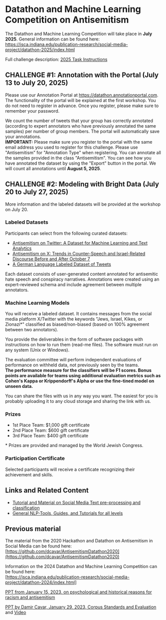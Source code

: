
# Datathon and Machine Learning Competition on Antisemitism

The Datathon and Machine Learning Competition will take place in **July 2025**. General information can be found here:  
https://isca.indiana.edu/publication-research/social-media-project/datathon-2025/index.html

Full challenge description: [2025 Task Instructions](https://github.com/AnnotationPortal/DatathonandHackathon.github.io/tree/main/Datathon_Challenge.pdf)

## CHALLENGE #1: Annotation with the Portal (July 13 to July 20, 2025)

Please use our Annotation Portal at https://datathon.annotationportal.com. The functionality of the portal will be explained at the first workshop. You do not need to register in advance. Once you register, please make sure to remember your password.

We count the number of tweets that your group has correctly annotated (according to expert annotators who have previously annotated the same samples) per number of group members. The portal will automatically save your annotations.  
**IMPORTANT:** Please make sure you register to the portal with the same email address you used to register for this challenge. Please use "Antisemitism" for "Annotation Type" when registering. You can annotate all the samples provided in the class "Antisemitism". You can see how you have annotated the dataset by using the "Export" button in the portal. We will count all annotations until **August 5, 2025**.


## CHALLENGE #2: Modeling with Bright Data (July 20 to July 27, 2025)

More information and the labeled datasets will be provided at the workshop on July 20.

### Labeled Datasets

Participants can select from the following curated datasets:
- [Antisemitism on Twitter: A Dataset for Machine Learning and Text Analytics](https://zenodo.org/records/14448399)
- [Antisemitism on X: Trends in Counter-Speech and Israel-Related Discourse Before and After October 7](https://zenodo.org/records/15025646)
- [A German Language Labeled Dataset of Tweets](https://zenodo.org/records/10053509)

Each dataset consists of user-generated content annotated for antisemitic hate speech and conspiracy narratives. Annotations were created using an expert-reviewed schema and include agreement between multiple annotators.

### Machine Learning Models

You will receive a labeled dataset. It contains messages from the social media platform X/Twitter with the keywords "Jews, Israel, Kikes, or Zionazi*" classified as biased/non-biased (based on 100% agreement between two annotators).

You provide the deliverables in the form of software packages with instructions on how to run them (read-me files). The software must run on any system (Unix or Windows).

The evaluation committee will perform independent evaluations of performance on withheld data, not previously seen by the teams.  
**The performance measure for the classifiers will be F1 scores. Bonus points are available for teams using additional evaluation metrics such as Cohen's Kappa or Krippendorff's Alpha or use the fine-tined model on unseen data.**

You can share the files with us in any way you want. The easiest for you is probably uploading it to any cloud storage and sharing the link with us.

### Prizes

- 1st Place Team: $1,000 gift certificate  
- 2nd Place Team: $600 gift certificate  
- 3rd Place Team: $400 gift certificate  

\* Prizes are provided and managed by the World Jewish Congress.

### Participation Certificate

Selected participants will receive a certificate recognizing their achievement and skills.

## Links and Related Content

- [Tutorial and Material on Social Media Text pre-processing and classification](https://github.com/AnnotationPortal/DatathonandHackathon.github.io/blob/main/NLP_ML_Social_Media_Processing.md)
- [General NLP-Tools, Guides, and Tutorials for all levels](https://github.com/AnnotationPortal/DatathonandHackathon.github.io/blob/c8cc15cf6231e0e994162514d60e4737c34f0cc9/NLP-Tools%20and%20Guides.md)

## Previous material

The material from the 2020 Hackathon and Datathon on Antisemitism in Social Media can be found here:  
[https://github.com/dcavar/AntisemitismDatathon2020](https://github.com/dcavar/AntisemitismDatathon2020)

Information on the 2024 Datathon and Machine Learning Competition can be found here:  
[https://isca.indiana.edu/publication-research/social-media-project/datathon-2024/index.html]

[PPT from January 15, 2023, on psychological and historical reasons for racism and antisemitism](https://github.com/AnnotationPortal/DatathonandHackathon.github.io/blob/main/Psychological%20and%20Historical%20Reasons%20for%20Racism%20and%20Antisemitism.pptx)

[PPT by Damir Cavar, January 29, 2023, Corpus Standards and Evaluation](https://github.com/AnnotationPortal/DatathonandHackathon.github.io/blob/main/Corpus_Format_Selection.pdf) and [Video](https://iu.mediaspace.kaltura.com/media/t/1_5sfcj3ix)
